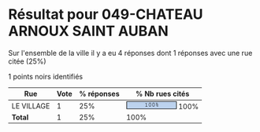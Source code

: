 # Résultat pour 049-CHATEAU ARNOUX SAINT AUBAN

Sur l'ensemble de la ville il y a eu 4 réponses dont 1 réponses avec une rue citée (25%)

1 points noirs identifiés

| Rue | Vote | % réponses | % Nb rues cités|
|-----|------|------------|----------------|
| LE VILLAGE | 1 | 25% | <img src="../../img/bar_100.gif" />&nbsp;100%|
| **Total** | 1 | 25% | 100%|
